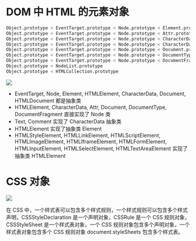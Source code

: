 # DOM 中 HTML 的元素对象

```sh
Object.prototype < EventTarget.prototype < Node.prototype < Element.prototype < HTMLElement.prototype < HTMLAnchorElement.prototype
Object.prototype < EventTarget.prototype < Node.prototype < Attr.prototype
Object.prototype < EventTarget.prototype < Node.prototype < CharacterData.prototype < Text.prototype
Object.prototype < EventTarget.prototype < Node.prototype < CharacterData.prototype < Comment.prototype
Object.prototype < EventTarget.prototype < Node.prototype < Document.prototype < HTMLDocument.prototype
Object.prototype < EventTarget.prototype < Node.prototype < DocumentType.prototype
Object.prototype < EventTarget.prototype < Node.prototype < DocumentFragment.prototype
Object.prototype < NodeList.prototype
Object.prototype < HTMLCollection.prototype
```

![](https://assets.ng-tech.icu/item/20230430222339.png)

- EventTarget, Node, Element, HTMLElement, CharacterData, Document, HTMLDocument 都是抽象类
- HTMLElement, CharacterData, Attr, Document, DocumentType, DocumentFragment 直接实现了 Node 类
- Text, Comment 实现了 CharacterData 抽象类
- HTMLElement 实现了抽象类 Element
- HTMLStyleElement, HTMLLinkElement, HTMLScriptElement, HTMLImageElement, HTMLIframeElement, HTMLFormElement, HTMLInputElement, HTMLSelectElement, HTMLTextAreaElement 实现了抽象类 HTMLElement

# CSS 对象

![](https://assets.ng-tech.icu/item/20230430222357.png)

在 CSS 中，一个样式表可以包含多个样式规则，一个样式规则可以包含多个样式声明，CSSStyleDeclaration 是一个声明对象，CSSRule 是一个 CSS 规则对象，CSSStyleSheet 是一个样式表对象，一个 CSS 规则对象包含多个声明对象，一个样式表对象包含多个 CSS 规则对象 document.styleSheets 包含多个样式表。
